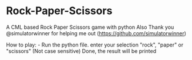 # Rock-Paper-Scissors
A CML based Rock Paper Scissors game with python
Also Thank you @simulatorwinner for helping me out (https://github.com/simulatorwinner)

How to play: -
  Run the python file.
  enter your selection "rock", "paper" or "scissors"  (Not case sensitive)
  Done, the result will be printed
